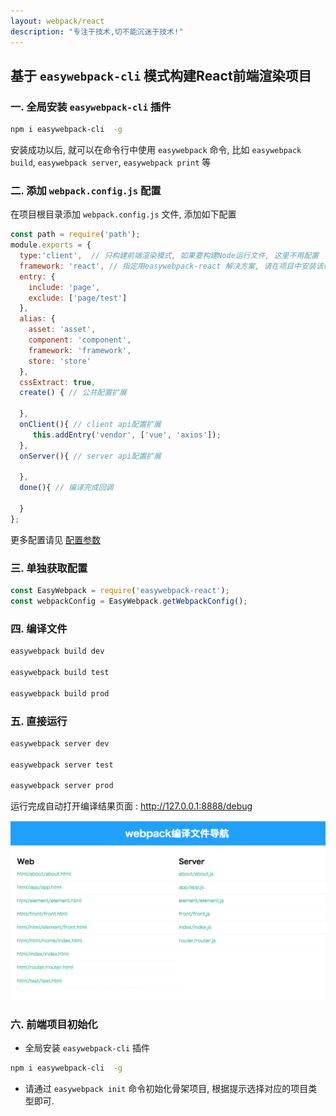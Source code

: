 ```yaml
---
layout: webpack/react
description: "专注于技术,切不能沉迷于技术!"
---
```


## 基于 `easywebpack-cli` 模式构建React前端渲染项目

### 一. 全局安装 `easywebpack-cli` 插件

```bash
npm i easywebpack-cli  -g
```

安装成功以后, 就可以在命令行中使用 `easywebpack` 命令, 比如 `easywebpack build`, `easywebpack server`, `easywebpack print` 等


### 二. 添加 `webpack.config.js` 配置

在项目根目录添加 `webpack.config.js` 文件, 添加如下配置

```js
const path = require('path');
module.exports = {
  type:'client',  // 只构建前端渲染模式, 如果要构建Node运行文件, 这里不用配置
  framework: 'react', // 指定用easywebpack-react 解决方案, 请在项目中安装该依赖
  entry: {
    include: 'page',
    exclude: ['page/test']
  },
  alias: {
    asset: 'asset',
    component: 'component',
    framework: 'framework',
    store: 'store'
  },
  cssExtract: true,
  create() { // 公共配置扩展

  },
  onClient(){ // client api配置扩展
     this.addEntry('vendor', ['vue', 'axios']);
  },
  onServer(){ // server api配置扩展

  },
  done(){ // 编译完成回调

  }
};

```

更多配置请见 [配置参数](http://hubcarl.github.io/easywebpack/webpack/config/)

### 三. 单独获取配置

```js
const EasyWebpack = require('easywebpack-react');
const webpackConfig = EasyWebpack.getWebpackConfig();
```

### 四. 编译文件

```bash
easywebpack build dev

easywebpack build test

easywebpack build prod
```

### 五. 直接运行

```bash
easywebpack server dev

easywebpack server test

easywebpack server prod
```


运行完成自动打开编译结果页面 :  http://127.0.0.1:8888/debug

![image](/img/webpack/easywebpack-build-nav.png)


### 六. 前端项目初始化

- 全局安装 `easywebpack-cli` 插件

```bash
npm i easywebpack-cli  -g
```
- 请通过 `easywebpack init` 命令初始化骨架项目, 根据提示选择对应的项目类型即可.